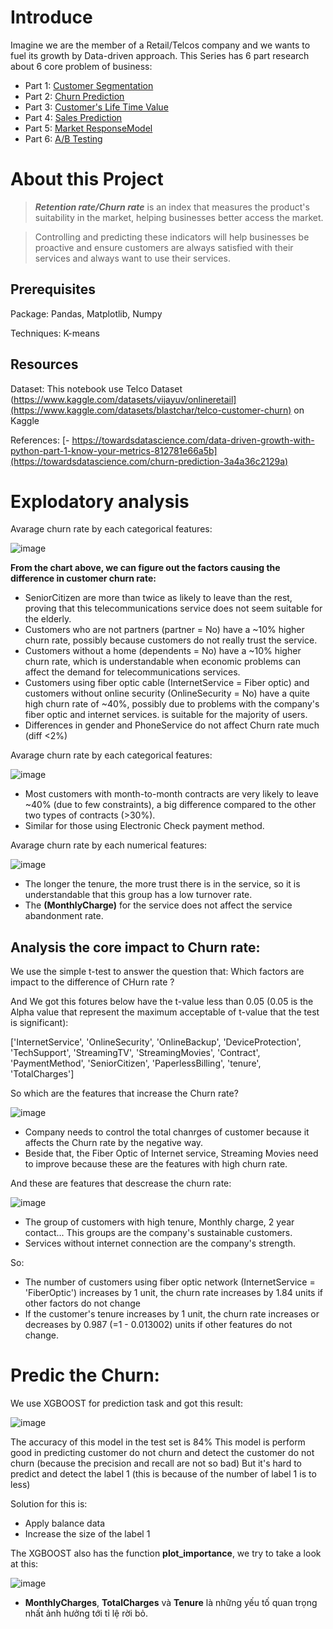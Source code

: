 # Introduce
Imagine we are the member of a Retail/Telcos company and we wants to fuel its growth by Data-driven approach. This Series has 6 part research about 6 core problem of business:
- Part 1: [Customer Segmentation](https://github.com/ToanToan110/CustomerSegmentation)
- Part 2: [Churn Prediction](https://github.com/ToanToan110/ChurnPrediction)
- Part 3: [Customer's Life Time Value](https://github.com/ToanToan110/CustomerLifeTimeValue)
- Part 4: [Sales Prediction](https://github.com/ToanToan110/SalesPrediction)
- Part 5: [Market ResponseModel](https://github.com/ToanToan110/MarketResponseModel)
- Part 6: [A/B Testing](https://github.com/ToanToan110/A-B-Testing)

# About this Project
> ***Retention rate/Churn rate*** is an index that measures the product's suitability in the market, helping businesses better access the market.

> Controlling and predicting these indicators will help businesses be proactive and ensure customers are always satisfied with their services and always want to use their services.
## Prerequisites
Package: Pandas, Matplotlib, Numpy

Techniques: K-means

## Resources 
Dataset: This notebook use Telco Dataset (https://www.kaggle.com/datasets/vijayuv/onlineretail](https://www.kaggle.com/datasets/blastchar/telco-customer-churn) on Kaggle

References: 
[- https://towardsdatascience.com/data-driven-growth-with-python-part-1-know-your-metrics-812781e66a5b](https://towardsdatascience.com/churn-prediction-3a4a36c2129a)

# Explodatory analysis

Avarage churn rate by each categorical features:

![image](https://github.com/ToanToan110/ChurnPrediction/assets/64849001/4a10042e-464d-4df3-8390-523d6c87983b)

**From the chart above, we can figure out the factors causing the difference in customer churn rate:**

* SeniorCitizen are more than twice as likely to leave than the rest, proving that this telecommunications service does not seem suitable for the elderly.
* Customers who are not partners (partner = No) have a ~10% higher churn rate, possibly because customers do not really trust the service.
* Customers without a home (dependents = No) have a ~10% higher churn rate, which is understandable when economic problems can affect the demand for telecommunications services.
* Customers using fiber optic cable (InternetService = Fiber optic) and customers without online security (OnlineSecurity = No) have a quite high churn rate of ~40%, possibly due to problems with the company's fiber optic and internet services. is suitable for the majority of users.
* Differences in gender and PhoneService do not affect Churn rate much (diff <2%)

Avarage churn rate by each categorical features:

![image](https://github.com/ToanToan110/ChurnPrediction/assets/64849001/42ebf7a0-6121-4fc8-ad6b-c5f6a8f47146)

- Most customers with month-to-month contracts are very likely to leave ~40% (due to few constraints), a big difference compared to the other two types of contracts (>30%).
- Similar for those using Electronic Check payment method.

Avarage churn rate by each numerical features:

![image](https://github.com/ToanToan110/ChurnPrediction/assets/64849001/bbdcf8c3-e6f7-4ab8-a9f4-b6a979f63740)

- The longer the tenure, the more trust there is in the service, so it is understandable that this group has a low turnover rate.
- The **(MonthlyCharge)** for the service does not affect the service abandonment rate.

## Analysis the core impact to Churn rate:
We use the simple t-test to answer the question that: Which factors are impact to the difference of CHurn rate ?

And We got this fotures below have the t-value less than 0.05 (0.05 is the Alpha value that represent the maximum acceptable of t-value that the test is significant): 

['InternetService',
 'OnlineSecurity',
 'OnlineBackup',
 'DeviceProtection',
 'TechSupport',
 'StreamingTV',
 'StreamingMovies',
 'Contract',
 'PaymentMethod',
 'SeniorCitizen',
 'PaperlessBilling',
 'tenure',
 'TotalCharges']

So which are the features that increase the Churn rate?

![image](https://github.com/ToanToan110/ChurnPrediction/assets/64849001/a84b4ba8-2122-4c4e-b5ca-ae0ef243993b)

- Company needs to control the total chanrges of customer because it affects the Churn rate by the negative way.
- Beside that, the Fiber Optic of Internet service, Streaming Movies need to improve because these are the features with high churn rate.

And these are features that descrease the churn rate:

![image](https://github.com/ToanToan110/ChurnPrediction/assets/64849001/eb55eb02-3b13-4fab-a165-899a378f9955)

- The group of customers with high tenure, Monthly charge, 2 year contact... This groups are the company's sustainable customers.
- Services without internet connection are the company's strength.

So:

- The number of customers using fiber optic network (InternetService = 'FiberOptic') increases by 1 unit, the churn rate increases by 1.84 units if other factors do not change
- If the customer's tenure increases by 1 unit, the churn rate increases or decreases by 0.987 (=1 - 0.013002) units if other features do not change.

# Predic the Churn:
We use XGBOOST for prediction task and got this result:

![image](https://github.com/ToanToan110/ChurnPrediction/assets/64849001/96ce1868-d2b1-4dee-ade8-43e1ed3dab44)

The accuracy of this model in the test set is 84%
This model is perform good in predicting customer do not churn and detect the customer do not churn (because the precision and recall are not so bad)
But it's hard to predict and detect the label 1 (this is because of the number of label 1 is to less)

Solution for this is:
- Apply balance data
- Increase the size of the label 1

The XGBOOST also has the function **plot_importance**, we try to take a look at this:

![image](https://github.com/ToanToan110/ChurnPrediction/assets/64849001/66e3f4b6-5d2b-4c58-9ffc-efcdf3b4b1cf)

- **MonthlyCharges**, **TotalCharges** và **Tenure** là những yếu tố quan trọng nhất ảnh hưởng tới tỉ lệ rời bỏ.
